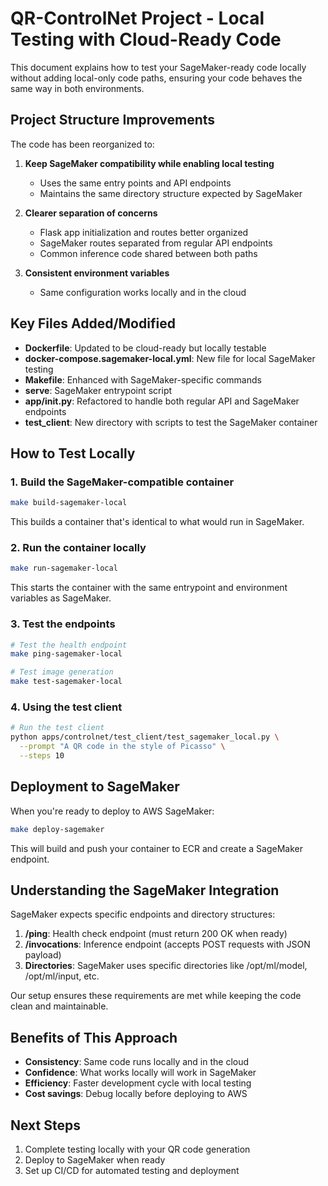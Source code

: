 # QR-ControlNet Project - Local Testing with Cloud-Ready Code

This document explains how to test your SageMaker-ready code locally without adding local-only code paths, ensuring your code behaves the same way in both environments.

## Project Structure Improvements

The code has been reorganized to:

1. **Keep SageMaker compatibility while enabling local testing**

   - Uses the same entry points and API endpoints
   - Maintains the same directory structure expected by SageMaker

2. **Clearer separation of concerns**

   - Flask app initialization and routes better organized
   - SageMaker routes separated from regular API endpoints
   - Common inference code shared between both paths

3. **Consistent environment variables**
   - Same configuration works locally and in the cloud

## Key Files Added/Modified

- **Dockerfile**: Updated to be cloud-ready but locally testable
- **docker-compose.sagemaker-local.yml**: New file for local SageMaker testing
- **Makefile**: Enhanced with SageMaker-specific commands
- **serve**: SageMaker entrypoint script
- **app/**init**.py**: Refactored to handle both regular API and SageMaker endpoints
- **test_client**: New directory with scripts to test the SageMaker container

## How to Test Locally

### 1. Build the SageMaker-compatible container

```bash
make build-sagemaker-local
```

This builds a container that's identical to what would run in SageMaker.

### 2. Run the container locally

```bash
make run-sagemaker-local
```

This starts the container with the same entrypoint and environment variables as SageMaker.

### 3. Test the endpoints

```bash
# Test the health endpoint
make ping-sagemaker-local

# Test image generation
make test-sagemaker-local
```

### 4. Using the test client

```bash
# Run the test client
python apps/controlnet/test_client/test_sagemaker_local.py \
  --prompt "A QR code in the style of Picasso" \
  --steps 10
```

## Deployment to SageMaker

When you're ready to deploy to AWS SageMaker:

```bash
make deploy-sagemaker
```

This will build and push your container to ECR and create a SageMaker endpoint.

## Understanding the SageMaker Integration

SageMaker expects specific endpoints and directory structures:

1. **/ping**: Health check endpoint (must return 200 OK when ready)
2. **/invocations**: Inference endpoint (accepts POST requests with JSON payload)
3. **Directories**: SageMaker uses specific directories like /opt/ml/model, /opt/ml/input, etc.

Our setup ensures these requirements are met while keeping the code clean and maintainable.

## Benefits of This Approach

- **Consistency**: Same code runs locally and in the cloud
- **Confidence**: What works locally will work in SageMaker
- **Efficiency**: Faster development cycle with local testing
- **Cost savings**: Debug locally before deploying to AWS

## Next Steps

1. Complete testing locally with your QR code generation
2. Deploy to SageMaker when ready
3. Set up CI/CD for automated testing and deployment
